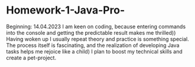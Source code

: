 # Homework-1-Java-Pro-
Beginning: 14.04.2023
I am keen on coding, because entering commands  into the console and getting the predictable result makes me thrilled)) Having woken up I usually repeat theory and practice is something special. The process itself is fascinating, and the realization of developing Java tasks helps me rejoice like a child)
I plan to boost my technical skills and create a pet-project.

